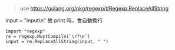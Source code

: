 > use https://golang.org/pkg/regexp/#Regexp.ReplaceAllString


input = "input\n" 故 print 時，會自動換行 

```
import "regexp"
re = regexp.MustCompile(`\r?\n`)
input = re.ReplaceAllString(input, " ")
```